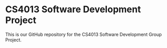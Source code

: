 # CS4013 Software Development Project
This is our GitHub repository for the CS4013 Software Development Group Project.

